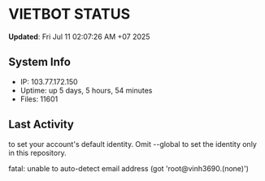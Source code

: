 # VIETBOT STATUS
**Updated**: Fri Jul 11 02:07:26 AM +07 2025

## System Info
- IP: 103.77.172.150
- Uptime: up 5 days, 5 hours, 54 minutes
- Files: 11601

## Last Activity

to set your account's default identity.
Omit --global to set the identity only in this repository.

fatal: unable to auto-detect email address (got 'root@vinh3690.(none)')
